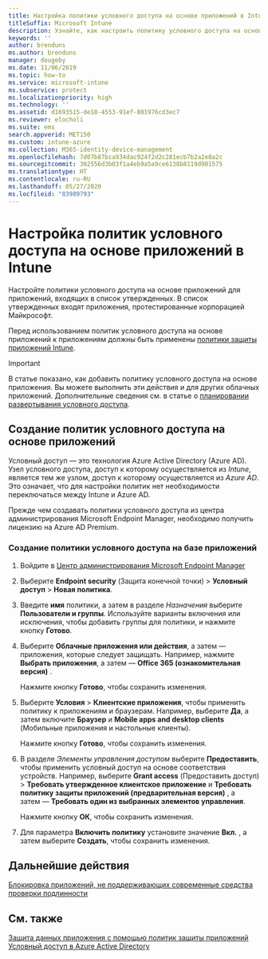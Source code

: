 ```yaml
---
title: Настройка политики условного доступа на основе приложений в Intune
titleSuffix: Microsoft Intune
description: Узнайте, как настроить политику условного доступа на основе приложений в Intune.
keywords: ''
author: brenduns
ms.author: brenduns
manager: dougeby
ms.date: 11/06/2019
ms.topic: how-to
ms.service: microsoft-intune
ms.subservice: protect
ms.localizationpriority: high
ms.technology: ''
ms.assetid: d1693515-de18-4553-91ef-801976cd3ec7
ms.reviewer: elocholi
ms.suite: ems
search.appverid: MET150
ms.custom: intune-azure
ms.collection: M365-identity-device-management
ms.openlocfilehash: 7d07b87bca934dac924f2d2c281ecb7b2a2e8a2c
ms.sourcegitcommit: 302556d3b03f1a4eb9a5a9ce6138b8119d901575
ms.translationtype: HT
ms.contentlocale: ru-RU
ms.lasthandoff: 05/27/2020
ms.locfileid: "83989793"
---
```

# <a name="set-up-app-based-conditional-access-policies-with-intune"></a>Настройка политик условного доступа на основе приложений в Intune

Настройте политики условного доступа на основе приложений для приложений, входящих в список утвержденных. В список утвержденных входят приложения, протестированные корпорацией Майкрософт.

Перед использованием политик условного доступа на основе приложений к приложениям должны быть применены [политики защиты приложений Intune](../apps/app-protection-policies.md).

> [!IMPORTANT]
> В статье показано, как добавить политику условного доступа на основе приложения. Вы можете выполнить эти действия и для других облачных приложений. Дополнительные сведения см. в статье о [планировании развертывания условного доступа](https://docs.microsoft.com/azure/active-directory/conditional-access/plan-conditional-access).

## <a name="create-app-based-conditional-access-policies"></a>Создание политик условного доступа на основе приложений

Условный доступ — это технология Azure Active Directory (Azure AD). Узел условного доступа, доступ к которому осуществляется из *Intune*, является тем же узлом, доступ к которому осуществляется из *Azure AD*. Это означает, что для настройки политик нет необходимости переключаться между Intune и Azure AD.

Прежде чем создавать политики условного доступа из центра администрирования Microsoft Endpoint Manager, необходимо получить лицензию на Azure AD Premium.

### <a name="to-create-an-app-based-conditional-access-policy"></a>Создание политики условного доступа на базе приложений

1. Войдите в [Центр администрирования Microsoft Endpoint Manager](https://go.microsoft.com/fwlink/?linkid=2109431)

2. Выберите **Endpoint security** (Защита конечной точки) > **Условный доступ**  > **Новая политика**.

3. Введите **имя** политики, а затем в разделе *Назначения* выберите **Пользователи и группы**. Используйте варианты включения или исключения, чтобы добавить группы для политики, и нажмите кнопку **Готово**.

4. Выберите **Облачные приложения или действия**, а затем — приложения, которые следует защищать. Например, нажмите **Выбрать приложения**, а затем — **Office 365 (ознакомительная версия)** .

   Нажмите кнопку **Готово**, чтобы сохранить изменения.

5. Выберите **Условия** > **Клиентские приложения**, чтобы применить политику к приложениям и браузерам. Например, выберите **Да**, а затем включите **Браузер** и **Mobile apps and desktop clients** (Мобильные приложения и настольные клиенты).

   Нажмите кнопку **Готово**, чтобы сохранить изменения.

6. В разделе *Элементы управления доступом* выберите **Предоставить**, чтобы применить условный доступ на основе соответствия устройств. Например, выберите **Grant access** (Предоставить доступ) > **Требовать утвержденное клиентское приложение** и **Требовать политику защиты приложений (предварительная версия)** , а затем — **Требовать один из выбранных элементов управления**.

   Нажмите кнопку **ОК**, чтобы сохранить изменения.

7. Для параметра **Включить политику** установите значение **Вкл.** , а затем выберите **Создать**, чтобы сохранить изменения.





## <a name="next-steps"></a>Дальнейшие действия
[Блокировка приложений, не поддерживающих современные средства проверки подлинности](app-modern-authentication-block.md)

## <a name="see-also"></a>См. также

[Защита данных приложения с помощью политик защиты приложений](../apps/app-protection-policies.md)
[Условный доступ в Azure Active Directory](https://docs.microsoft.com/azure/active-directory/active-directory-conditional-access)
